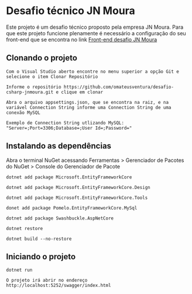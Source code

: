 # Desafio técnico JN Moura

Este projeto é um desafio técnico proposto pela empresa JN Moura. Para que este projeto funcione plenamente é necessário
a configuração do seu front-end que se encontra no link [Front-end desafio JN Moura](https://github.com/omateusventura/desafio-angularjs-jnmoura/)

## Clonando o projeto

```
Com o Visual Studio aberto encontre no menu superior a opção Git e selecione o item Clonar Repositório
```

```
Informe o repositório https://github.com/omateusventura/desafio-csharp-jnmoura.git e clique em clonar
```

```
Abra o arquivo appsettings.json, que se encontra na raiz, e na variável Connection String informe uma Connection String de uma conexão MySQL
```

```
Exemplo de Connection String utlizando MySQL: "Server=;Port=3306;Database=;User Id=;Password="
```

## Instalando as dependências

Abra o terminal NuGet acessando Ferramentas > Gerenciador de Pacotes do NuGet > Console do Gerenciador de Pacote

```
dotnet add package Microsoft.EntityFrameworkCore
```

```
dotnet add package Microsoft.EntityFrameworkCore.Design
```

```
dotnet add package Microsoft.EntityFrameworkCore.Tools
```

```
donet add package Pomelo.EntityFrameworkCore.MySql
```

```
dotnet add package Swashbuckle.AspNetCore
```

```
dotnet restore
```

```
dotnet build --no-restore
```

## Iniciando o projeto

```
dotnet run
```

```
O projeto irá abrir no endereço http://localhost:5252/swagger/index.html
```

